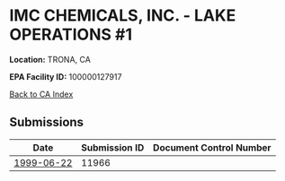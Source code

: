# IMC CHEMICALS, INC. - LAKE OPERATIONS #1

**Location:** TRONA, CA

**EPA Facility ID:** 100000127917

[Back to CA Index](../../index.md)

## Submissions

| Date | Submission ID | Document Control Number |
|------|--------------|-------------------------|
| [1999-06-22](submissions/11966.md) | 11966 |  |
